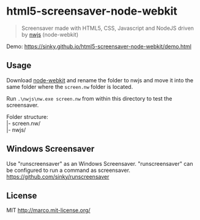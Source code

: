 # html5-screensaver-node-webkit

> Screensaver made with HTML5, CSS, Javascript and NodeJS driven by [nwjs](https://github.com/nwjs/nw.js) (node-webkit)

Demo: https://sinky.github.io/html5-screensaver-node-webkit/demo.html

## Usage
Download [node-webkit](http://nwjs.io/) and rename the folder to nwjs and move it into the same folder where the ``screen.nw`` folder is located. 

Run ``.\nwjs\nw.exe screen.nw`` from within this directory to test the screensaver.

Folder structure:  
|- screen.nw/  
|- nwjs/


## Windows Screensaver
Use "runscreensaver" as an Windows Screensaver. "runscreensaver" can be configured to run a command as screensaver.
https://github.com/sinky/runscreensaver


## License
MIT http://marco.mit-license.org/
